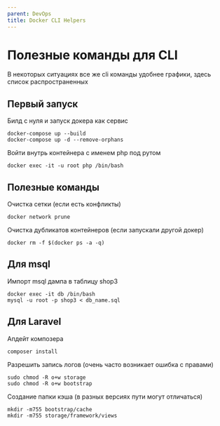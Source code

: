 ```yaml
---
parent: DevOps
title: Docker CLI Helpers
---
```


# Полезные команды для CLI

В некоторых ситуациях все же cli команды удобнее графики, здесь список распространенных 

## Первый запуск

Билд с нуля и запуск докера как сервис

    docker-compose up --build
    docker-compose up -d --remove-orphans 

Войти внутрь контейнера с именем php под рутом

    docker exec -it -u root php /bin/bash


## Полезные команды

Очистка сетки (если есть конфликты)

    docker network prune 

Очистка дубликатов контейнеров (если запускали другой докер)

    docker rm -f $(docker ps -a -q)

## Для msql

Импорт msql дампа в таблицу shop3

    docker exec -it db /bin/bash
    mysql -u root -p shop3 < db_name.sql

## Для Laravel

Апдейт композера

    composer install

Разрешить запись логов (очень часто возникает ошибка с правами)

    sudo chmod -R o+w storage 
    sudo chmod -R o+w bootstrap

Создание папки кэша (в разных версиях пути могут отличаться)

    mkdir -m755 bootstrap/cache
    mkdir -m755 storage/framework/views
